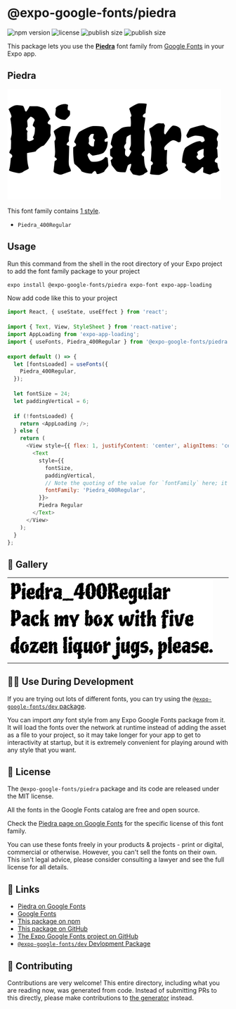 # @expo-google-fonts/piedra

![npm version](https://flat.badgen.net/npm/v/@expo-google-fonts/piedra)
![license](https://flat.badgen.net/github/license/expo/google-fonts)
![publish size](https://flat.badgen.net/packagephobia/install/@expo-google-fonts/piedra)
![publish size](https://flat.badgen.net/packagephobia/publish/@expo-google-fonts/piedra)

This package lets you use the [**Piedra**](https://fonts.google.com/specimen/Piedra) font family from [Google Fonts](https://fonts.google.com/) in your Expo app.

## Piedra

![Piedra](./font-family.png)

This font family contains [1 style](#-gallery).

- `Piedra_400Regular`

## Usage

Run this command from the shell in the root directory of your Expo project to add the font family package to your project
```sh
expo install @expo-google-fonts/piedra expo-font expo-app-loading
```

Now add code like this to your project
```js
import React, { useState, useEffect } from 'react';

import { Text, View, StyleSheet } from 'react-native';
import AppLoading from 'expo-app-loading';
import { useFonts, Piedra_400Regular } from '@expo-google-fonts/piedra';

export default () => {
  let [fontsLoaded] = useFonts({
    Piedra_400Regular,
  });

  let fontSize = 24;
  let paddingVertical = 6;

  if (!fontsLoaded) {
    return <AppLoading />;
  } else {
    return (
      <View style={{ flex: 1, justifyContent: 'center', alignItems: 'center' }}>
        <Text
          style={{
            fontSize,
            paddingVertical,
            // Note the quoting of the value for `fontFamily` here; it expects a string!
            fontFamily: 'Piedra_400Regular',
          }}>
          Piedra Regular
        </Text>
      </View>
    );
  }
};

```

## 🔡 Gallery


||||
|-|-|-|
|![Piedra_400Regular](./Piedra_400Regular.ttf.png)||||


## 👩‍💻 Use During Development

If you are trying out lots of different fonts, you can try using the [`@expo-google-fonts/dev` package](https://github.com/expo/google-fonts/tree/master/font-packages/dev#readme).

You can import *any* font style from any Expo Google Fonts package from it. It will load the fonts
over the network at runtime instead of adding the asset as a file to your project, so it may take longer
for your app to get to interactivity at startup, but it is extremely convenient
for playing around with any style that you want.

## 📖 License

The `@expo-google-fonts/piedra` package and its code are released under the MIT license.

All the fonts in the Google Fonts catalog are free and open source.

Check the [Piedra page on Google Fonts](https://fonts.google.com/specimen/Piedra) for the specific license of this font family.

You can use these fonts freely in your products & projects - print or digital, commercial or otherwise. However, you can't sell the fonts on their own. This isn't legal advice, please consider consulting a lawyer and see the full license for all details.

## 🔗 Links

- [Piedra on Google Fonts](https://fonts.google.com/specimen/Piedra)
- [Google Fonts](https://fonts.google.com/)
- [This package on npm](https://www.npmjs.com/package/@expo-google-fonts/piedra)
- [This package on GitHub](https://github.com/expo/google-fonts/tree/master/font-packages/piedra)
- [The Expo Google Fonts project on GitHub](https://github.com/expo/google-fonts)
- [`@expo-google-fonts/dev` Devlopment Package](https://github.com/expo/google-fonts/tree/master/font-packages/dev)

## 🤝 Contributing

Contributions are very welcome! This entire directory, including what you are reading now, was generated from code. Instead of submitting PRs to this directly, please make contributions to [the generator](https://github.com/expo/google-fonts/tree/master/packages/generator) instead.
